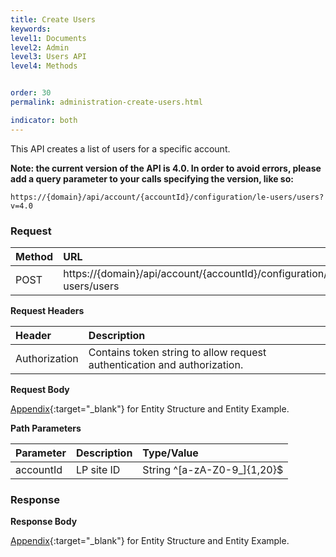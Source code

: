 ```yaml
---
title: Create Users
keywords:
level1: Documents
level2: Admin
level3: Users API
level4: Methods


order: 30
permalink: administration-create-users.html

indicator: both
---
```


This API creates a list of users for a specific account.

**Note: the current version of the API is 4.0. In order to avoid errors, please add a query parameter to your calls specifying the version, like so:**

```
https://{domain}/api/account/{accountId}/configuration/le-users/users?v=4.0
```

### Request

 |Method|      URL|  
 |:--------  |:---  |
 |POST|  https://{domain}/api/account/{accountId}/configuration/le-users/users  |

**Request Headers**

 |Header         |Description  |
 |:------|        :--------  |
 |Authorization|  Contains token string to allow request authentication and authorization.  |

**Request Body**

[Appendix](administration-users-appendix.html){:target="_blank"} for Entity Structure and Entity Example.

**Path Parameters**

 |Parameter|  Description|  Type/Value |
 |:------    |:--------    |:--------|
 |accountId|  LP site ID|   String ^[a-zA-Z0-9_]{1,20}$|

### Response

**Response Body**

[Appendix](administration-users-appendix.html){:target="_blank"} for Entity Structure and Entity Example.
